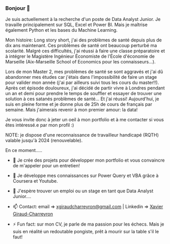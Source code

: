 ### Bonjour 👋

Je suis actuellement à la recherche d'un poste de Data Analyst Junior.
Je travaille principalement sur SQL, Excel et Power BI. Mais je maîtrise également Python et les bases du Machine Learning.

Mon histoire:
Long story short, j'ai des problèmes de santé depuis plus de dix ans maintenant. Ces problèmes de santé ont beaucoup perturbé ma scolarité. Malgré ces difficultés, j'ai réussi à faire une classe préparatoire et à intégrer le Magistère Ingénieur Économiste de l'École d'économie de Marseille (Aix-Marseille School of Economics pour les connaisseurs...). 

Lors de mon Master 2, mes problèmes de santé se sont aggravés et j'ai dû abandonner mes études car j'étais dans l'impossibilité de faire un stage pour valider mon année (j'ai par ailleurs suivi tous les cours du master!!). Après cet épisode douloureux, j'ai décidé de partir vivre à Londres pendant un an et demi pour prendre le temps de souffler et essayer de trouver une solution à ces satanés problèmes de santé... Et j'ai réussi! Aujourd'hui, je suis en pleine forme et je donne plus de 25h de cours de français par semaine. Mais j'aimerais revenir à mon premier amour: la data! 

Je vous invite donc à jeter un oeil à mon portfolio et à me contacter si vous êtes intéressé.e par mon profil :)

NOTE: je dispose d'une reconnaissance de travailleur handicapé (RQTH) valable jusqu'à 2024 (renouvelable).


En ce moment.....

- 🔭 Je crée des projets pour développer mon portfolio et vous convaincre de m'appeler pour un entretien!

- 🌱 Je développe mes connaissances sur Power Query et VBA grâce à Coursera et Youtube.

- 👯 J'espère trouver un emploi ou un stage en tant que Data Analyst Junior.... 

- 📫 Contact: email => xgiraudcharreyron@gmail.com | Linkedin => [Xavier Giraud-Charreyron](https://www.linkedin.com/in/xavier-giraud-charreyron-28013b213/)

- ⚡ Fun fact: sur mon CV, je parle de ma passion pour les échecs. Mais je suis en réalité un redoutable pongiste, prêt à mourir sur la table s'il le faut!
